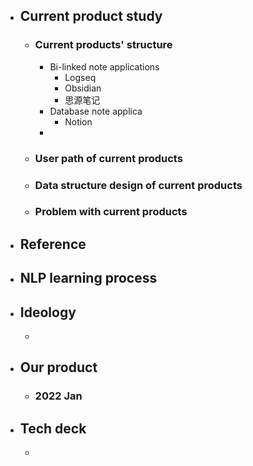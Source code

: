 - ## Current product study
	- ### Current products' structure
		- Bi-linked note applications
			- Logseq
			- Obsidian
			- 思源笔记
		- Database note applica
			- Notion
		-
	- ### User path of current products
	- ### Data structure design of current products
	- ### Problem with current products
- ## Reference
- ## NLP learning process
- ## Ideology
	-
- ## Our product
	- ### 2022 Jan
- ## Tech deck
	-